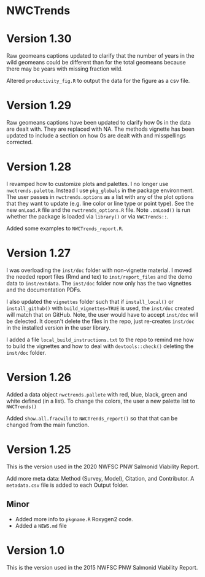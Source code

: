 # NWCTrends

# Version 1.30

Raw geomeans captions updated to clarify that the number of years in the wild geomeans could be different than for the total geomeans because there may be years with missing fraction wild.

Altered `productivity_fig.R` to output the data for the figure as a csv file.

# Version 1.29

Raw geomeans captions have been updated to clarify how 0s in the data are dealt with. They are replaced with NA. The methods vignette has been updated to include a section on how 0s are dealt with and misspellings corrected.

# Version 1.28

I revamped how to customize plots and palettes. I no longer use `nwctrends.palette`. Instead I use `pkg_globals` in the package environment. The user passes in `nwctrends.options` as a list with any of the plot options that they want to update (e.g. line color or line type or point type). See the new `onLoad.R` file and the `nwctrends_options.R` file. Note `.onLoad()` is run whether the package is loaded via `library()` or via `NWCTrends::`.

Added some examples to `NWCTrends_report.R`.

# Version 1.27

I was overloading the `inst/doc` folder with non-vignette material. I moved the needed report files (Rmd and tex) to `inst/report_files` and the demo data to `inst/extdata`. The `inst/doc` folder now only has the two vignettes and the documentation PDFs. 

I also updated the `vignettes` folder such that if `install_local()` or `install_github()` with `build_vignettes=TRUE` is used, the `inst/doc` created will match that on GitHub. Note, the user would have to accept `inst/doc` will be delected. It doesn't delete the files in the repo, just re-creates `inst/doc` in the installed version in the user library.

I added a file `local_build_instructions.txt` to the repo to remind me how to build the vignettes and how to deal with `devtools::check()` deleting the `inst/doc` folder.

# Version 1.26

Added a data object `nwctrends.pallete` with red, blue, black, green and white defined (in a list). To change the colors, the user a new palette list to `NWCTrends()`

Added `show.all.fracwild` to `NWCTrends_report()` so that that can be changed from the main function.

# Version 1.25
This is the version used in the 2020 NWFSC PNW Salmonid Viability Report. 

Add more meta data: Method (Survey, Model), Citation, and Contributor. A `metadata.csv` file is added to each Output folder.

## Minor

* Added more info to `pkgname.R` Roxygen2 code.
* Added a `NEWS.md` file

# Version 1.0
This is the version used in the 2015 NWFSC PNW Salmonid Viability Report. 



